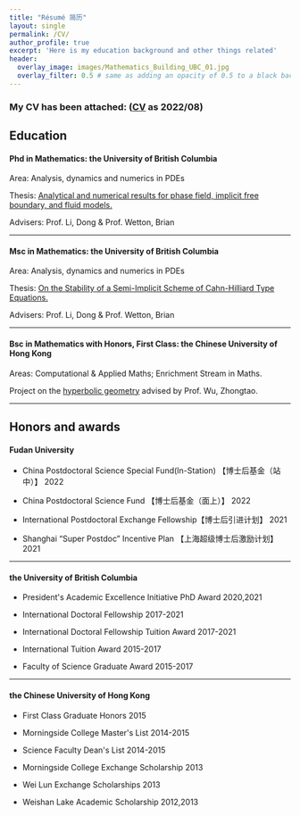 ```yaml
---
title: "Résumé 简历"
layout: single
permalink: /CV/
author_profile: true
excerpt: 'Here is my education background and other things related'
header:
  overlay_image: images/Mathematics_Building_UBC_01.jpg
  overlay_filter: 0.5 # same as adding an opacity of 0.5 to a black background
---
```


### My CV has been attached: ([CV](/file/CV.pdf) as 2022/08)

## Education 

#### Phd in Mathematics: the University of British Columbia

Area: Analysis, dynamics and numerics in PDEs

Thesis: [Analytical and numerical results for phase field, implicit free boundary, and fluid models.](/file/ubc_2021_november_cheng_xinyu.pdf)


Advisers: Prof. Li, Dong & Prof. Wetton, Brian

***




#### Msc in Mathematics: the University of British Columbia

Area: Analysis, dynamics and numerics in PDEs

Thesis: [On the Stability of a Semi-Implicit Scheme of Cahn-Hilliard Type Equations.](/file/ubc_2017_september_cheng_xinyu.pdf)

Advisers: Prof. Li, Dong & Prof. Wetton, Brian


***


#### Bsc in Mathematics with Honors, First Class: the Chinese University of Hong Kong  

Areas: Computational & Applied Maths; Enrichment Stream in Maths.

Project on the [hyperbolic geometry](/file/hyperbolic_geometry.pdf) advised by Prof. Wu, Zhongtao.

--------------------------------




##  Honors and awards

#### Fudan University
+ China Postdoctoral Science Special Fund(In-Station)    【博士后基金（站中）】           2022      
            
+ China Postdoctoral Science Fund   【博士后基金（面上）】                                2022                   

+ International Postdoctoral Exchange Fellowship【博士后引进计划】          2021

+ Shanghai “Super Postdoc” Incentive Plan 【上海超级博士后激励计划】       2021

***

#### the University of British Columbia
+ President's Academic Excellence Initiative PhD Award                          2020,2021  

+ International Doctoral Fellowship                                                              2017-2021

+ International Doctoral Fellowship Tuition Award                                    2017-2021

+ International Tuition Award                                                                         2015-2017

+ Faculty of Science Graduate Award                                                            2015-2017

***

#### the Chinese University of Hong Kong

+ First Class Graduate Honors                                                                               2015

+ Morningside College Master's List                                                           2014-2015

+ Science Faculty Dean's List                                                                        2014-2015

+ Morningside College Exchange Scholarship                                                    2013

+ Wei Lun Exchange Scholarships                                                                         2013

+ Weishan Lake Academic Scholarship                                                       2012,2013



